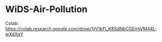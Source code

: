 # WiDS-Air-Pollution
Colab: https://colab.research.google.com/drive/1jiV1bf1_K8SdNbCGEjrhVM44L-wXdXqY
